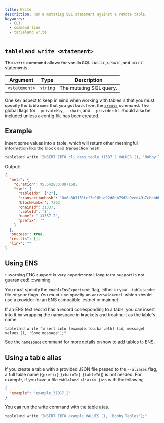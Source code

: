 ```yaml
---
title: Write
description: Run a mutating SQL statement against a remote table.
keywords:
  - CLI
  - command line
  - tableland write
---
```


## `tableland write <statement>`

The `write` command allows for vanilla SQL `INSERT`, `UPDATE`, and `DELETE` statements.

| Argument      | Type     | Description             |
| ------------- | -------- | ----------------------- |
| `<statement>` | `string` | The mutating SQL query. |

One key aspect to keep in mind when working with tables is that you must specify the table `name` that you get back from the [`create`](/cli/create) command. The global flags for `--privateKey`, `--chain`, and `--providerUrl` should also be included unless a config file has been created.

## Example

Insert some values into a table, which will return other meaningful information like the block and transaction hash.

```bash
tableland write "INSERT INTO cli_demo_table_31337_2 VALUES (1, 'Bobby Tables');"
```

Output:

```json
{
  "meta": {
    "duration": 95.6428337097168,
    "txn": {
      "tableIds": ["2"],
      "transactionHash": "0x8e8b3150fcf3e18bca92d0db79d2a9eed49a7cbebbb2a938aecb1c2f90c275e3",
      "blockNumber": 7362,
      "chainId": 31337,
      "tableId": "2",
      "name": "_31337_2",
      "prefix": ""
    }
  },
  "success": true,
  "results": [],
  "link": ""
}
```

## Using ENS

:::warning
ENS support is very experimental; long term support is not guaranteed!
:::warning

You must specify the `enableEnsExperiment` flag, either in your `.tablelandrc` file or your flags. You must also specify an `ensProviderUrl`, which should use a provider for an ENS compatible testnet or mainnet.

If an ENS text record has a record corresponding to a table, you can insert into it by wrapping the namespace in brackets and treating it as the table's name.

```
tableland write "insert into [example.foo.bar.eth] (id, message) values (1, 'Some message');"
```

See the [`namespace`](/cli/namespace) command for more details on how to add tables to ENS.

## Using a table alias

If you create a table with a provided JSON file passed to the `--aliases` flag, a full table name (`{prefix}_{chainId}_{tableId}`) is not needed. For example, if you have a file `tableland.aliases.json` with the following:

```json title="./tableland.aliases.json"
{
  "example": "example_31337_2"
}
```

You can run the write command with the table alias.

```bash
tableland write "INSERT INTO example VALUES (1, 'Bobby Tables');"
```
